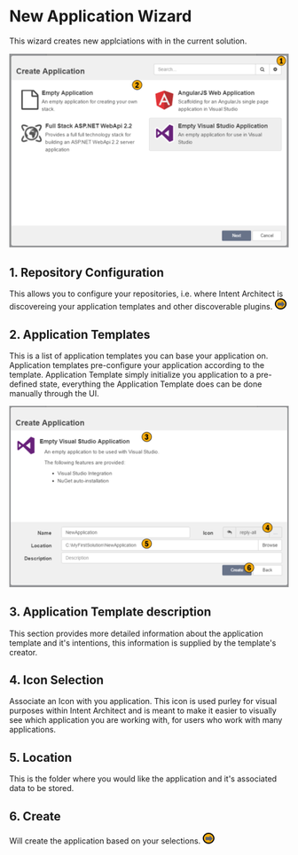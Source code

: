 # New Application Wizard

This wizard creates new applciations with in the current solution. 

![Image of the Application Wizard Screen 1](../../images/UserManual/AddApplicationWizard1.png)

## 1. Repository Configuration
This allows you to configure your repositories, i.e. where Intent Architect is discovereing your application templates and other discoverable plugins. [![Navigates to Repository Configuration](../../images/navigate.png "Navigates to Repository Configuration screen")](RepositoryConfiguration.md)

## 2. Application Templates
This is a list of application templates you can base your application on. Application templates pre-configure your application according to the template. Application Template simply initialize you application to a pre-defined state, everything the Application Template does can be done manually through the UI.

![Image of the Application Wizard Screen 2](../../images/UserManual/AddApplicationWizard2.png)

## 3. Application Template description
This section provides more detailed information about the application template and it's intentions, this information is supplied by the template's creator.

## 4. Icon Selection
Associate an Icon with you application. This icon is used purley for visual purposes within Intent Architect and is meant to make it easier to visually see which application you are working with, for users who work with  many applications.

## 5. Location
This is the folder where you would like the application and it's associated data to be stored.

## 6. Create
Will create the application based on your selections. [![Navigates to Application Configuration](../../images/navigate.png "Navigates to Application Configuration screen")](ApplicationScreen.md)